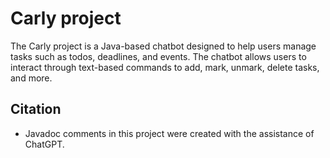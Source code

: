 # Carly project
The Carly project is a Java-based chatbot designed to help users manage tasks such as todos, deadlines, and events.
The chatbot allows users to interact through text-based commands to add, mark, unmark, delete tasks, and more.

## Citation
- Javadoc comments in this project were created with the assistance of ChatGPT.
